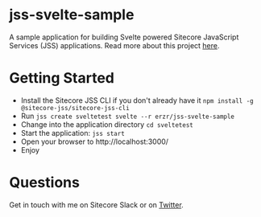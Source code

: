 # jss-svelte-sample

A sample application for building Svelte powered Sitecore JavaScript Services (JSS) applications. Read more about this project [here](https://www.adamlamarre.com/svelte-powered-sitecore-jss/).

# Getting Started
* Install the Sitecore JSS CLI if you don't already have it `npm install -g @sitecore-jss/sitecore-jss-cli`
* Run `jss create sveltetest svelte --r erzr/jss-svelte-sample`
* Change into the application directory `cd sveltetest`
* Start the application: `jss start`
* Open your browser to http://localhost:3000/
* Enjoy

# Questions
Get in touch with me on Sitecore Slack or on [Twitter](https://twitter.com/erzr).